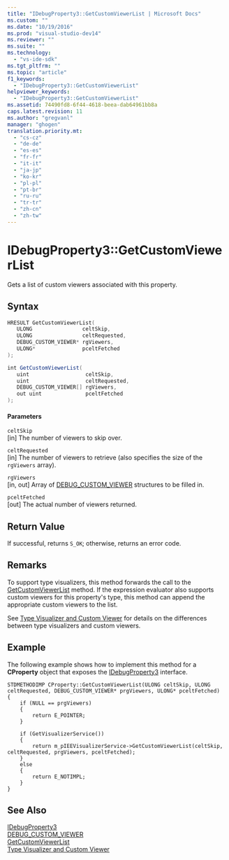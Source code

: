 ```yaml
---
title: "IDebugProperty3::GetCustomViewerList | Microsoft Docs"
ms.custom: ""
ms.date: "10/19/2016"
ms.prod: "visual-studio-dev14"
ms.reviewer: ""
ms.suite: ""
ms.technology: 
  - "vs-ide-sdk"
ms.tgt_pltfrm: ""
ms.topic: "article"
f1_keywords: 
  - "IDebugProperty3::GetCustomViewerList"
helpviewer_keywords: 
  - "IDebugProperty3::GetCustomViewerList"
ms.assetid: 74490fd8-6f44-4618-beea-dab64961bb8a
caps.latest.revision: 11
ms.author: "gregvanl"
manager: "ghogen"
translation.priority.mt: 
  - "cs-cz"
  - "de-de"
  - "es-es"
  - "fr-fr"
  - "it-it"
  - "ja-jp"
  - "ko-kr"
  - "pl-pl"
  - "pt-br"
  - "ru-ru"
  - "tr-tr"
  - "zh-cn"
  - "zh-tw"
---
```

# IDebugProperty3::GetCustomViewerList
Gets a list of custom viewers associated with this property.  
  
## Syntax  
  
```cpp  
HRESULT GetCustomViewerList(  
   ULONG                celtSkip,  
   ULONG                celtRequested,  
   DEBUG_CUSTOM_VIEWER* rgViewers,  
   ULONG*               pceltFetched  
);  
```  
  
```c#  
int GetCustomViewerList(  
   uint                  celtSkip,  
   uint                  celtRequested,  
   DEBUG_CUSTOM_VIEWER[] rgViewers,  
   out uint              pceltFetched  
);  
```  
  
#### Parameters  
 `celtSkip`  
 [in] The number of viewers to skip over.  
  
 `celtRequested`  
 [in] The number of viewers to retrieve (also specifies the size of the `rgViewers` array).  
  
 `rgViewers`  
 [in, out] Array of [DEBUG_CUSTOM_VIEWER](../extensibility/debug_custom_viewer.md) structures to be filled in.  
  
 `pceltFetched`  
 [out] The actual number of viewers returned.  
  
## Return Value  
 If successful, returns `S_OK`; otherwise, returns an error code.  
  
## Remarks  
 To support type visualizers, this method forwards the call to the [GetCustomViewerList](../extensibility/ieevisualizerservice--getcustomviewerlist.md) method. If the expression evaluator also supports custom viewers for this property's type, this method can append the appropriate custom viewers to the list.  
  
 See [Type Visualizer and Custom Viewer](../extensibility/type-visualizer-and-custom-viewer.md) for details on the differences between type visualizers and custom viewers.  
  
## Example  
 The following example shows how to implement this method for a **CProperty** object that exposes the [IDebugProperty3](../extensibility/idebugproperty3.md) interface.  
  
```cpp#  
STDMETHODIMP CProperty::GetCustomViewerList(ULONG celtSkip, ULONG celtRequested, DEBUG_CUSTOM_VIEWER* prgViewers, ULONG* pceltFetched)  
{  
    if (NULL == prgViewers)  
    {  
        return E_POINTER;  
    }  
  
    if (GetVisualizerService())  
    {  
        return m_pIEEVisualizerService->GetCustomViewerList(celtSkip, celtRequested, prgViewers, pceltFetched);  
    }  
    else  
    {  
        return E_NOTIMPL;  
    }  
}  
```  
  
## See Also  
 [IDebugProperty3](../extensibility/idebugproperty3.md)   
 [DEBUG_CUSTOM_VIEWER](../extensibility/debug_custom_viewer.md)   
 [GetCustomViewerList](../extensibility/ieevisualizerservice--getcustomviewerlist.md)   
 [Type Visualizer and Custom Viewer](../extensibility/type-visualizer-and-custom-viewer.md)